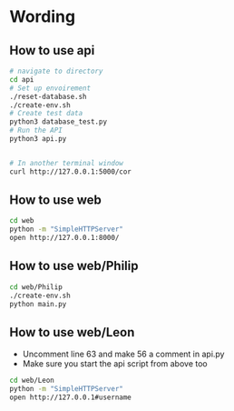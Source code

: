 # Wording

## How to use api
```bash
# navigate to directory
cd api
# Set up envoirement
./reset-database.sh
./create-env.sh
# Create test data
python3 database_test.py
# Run the API
python3 api.py 


# In another terminal window
curl http://127.0.0.1:5000/cor
```

## How to use web
```bash
cd web
python -m "SimpleHTTPServer"
open http://127.0.0.1:8000/
```

## How to use web/Philip
```bash
cd web/Philip
./create-env.sh
python main.py
```

## How to use web/Leon
- Uncomment line 63 and make 56 a comment in api.py
- Make sure you start the api script from above too
```bash
cd web/Leon
python -m "SimpleHTTPServer"
open http://127.0.0.1#username
```


